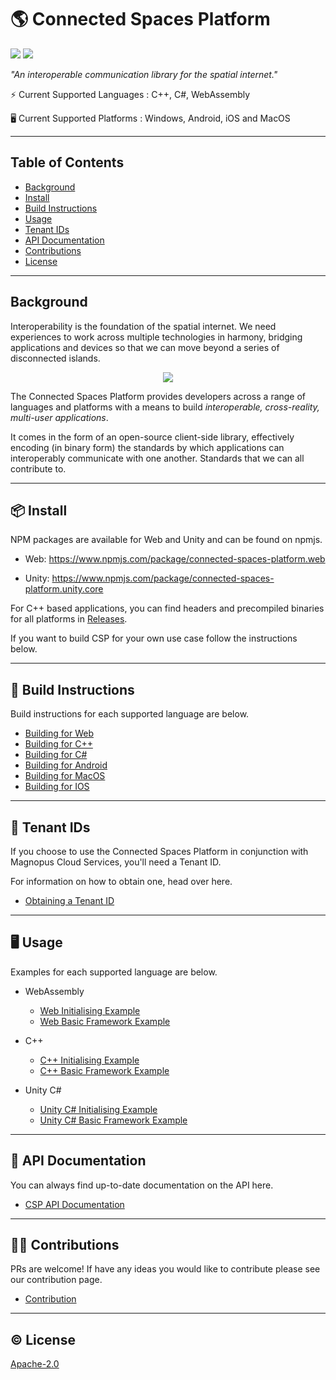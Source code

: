 # 🌎 Connected Spaces Platform

[![](https://img.shields.io/badge/readme%20style-standard-brightgreen.svg?style=flat-square)](https://github.com/RichardLitt/standard-readme)
[![](https://img.shields.io/badge/License-Apache2.0-blue)](https://github.com/magnopus-opensource/connected-spaces-platform/blob/develop/LICENSE)

_"An interoperable communication library for the spatial internet."_

⚡️ Current Supported Languages : C++, C#, WebAssembly

🖥️ Current Supported Platforms : Windows, Android, iOS and MacOS

---

## Table of Contents

- [Background](#background)
- [Install](#-install)
- [Build Instructions](#-build-instructions)
- [Usage](#%EF%B8%8F-usage)
- [Tenant IDs](#-tenant-ids)
- [API Documentation](#-api-documentation)
- [Contributions](#%EF%B8%8F-contributions)
- [License](#%EF%B8%8F-license)

---

## Background

Interoperability is the foundation of the spatial internet. We need experiences to work across multiple technologies in harmony, bridging applications and devices so that we can move beyond a series of disconnected islands.

<p align="center">
    <img src="https://github.com/magnopus-opensource/connected-spaces-platform/assets/99482500/65fa6a8f-f9a4-45d7-9bd4-731d505c7711">
</p>

The Connected Spaces Platform provides developers across a range of languages and platforms with a means to build _interoperable, cross-reality, multi-user applications_.

It comes in the form of an open-source client-side library, effectively encoding (in binary form) the standards by which applications can interoperably communicate with one another. Standards that we can all contribute to.

---

## 📦 Install

NPM packages are available for Web and Unity and can be found on npmjs.

- Web: https://www.npmjs.com/package/connected-spaces-platform.web

- Unity: https://www.npmjs.com/package/connected-spaces-platform.unity.core

For C++ based applications, you can find headers and precompiled binaries for all platforms in [Releases](https://github.com/magnopus-opensource/connected-spaces-platform/releases).

If you want to build CSP for your own use case follow the instructions below.

---

## 🔨 Build Instructions

Build instructions for each supported language are below.

- [Building for Web](https://github.com/magnopus-opensource/connected-spaces-platform/wiki/Building-CSP-for-Web)
- [Building for C++](https://github.com/magnopus-opensource/connected-spaces-platform/wiki/Building-CSP-for-CPP)
- [Building for C#](https://github.com/magnopus-opensource/connected-spaces-platform/wiki/Building-CSP-for-CSharp)
- [Building for Android](https://github.com/magnopus-opensource/connected-spaces-platform/wiki/Building-CSP-for-Android)
- [Building for MacOS](https://github.com/magnopus-opensource/connected-spaces-platform/wiki/Building-CSP-for-MacOS)
- [Building for IOS](https://github.com/magnopus-opensource/connected-spaces-platform/wiki/Building-CSP-for-IOS)

---

## 🔑 Tenant IDs

If you choose to use the Connected Spaces Platform in conjunction with Magnopus Cloud Services, you'll need a Tenant ID.

For information on how to obtain one, head over here.

- [Obtaining a Tenant ID](https://www.magnopus.com/csp/for-developers#tenant-id)

---

## 🖥️ Usage

Examples for each supported language are below.

- WebAssembly
  - [Web Initialising Example](https://github.com/magnopus-opensource/connected-spaces-platform/tree/main/Examples/Initialising%20Foundation/Web)
  - [Web Basic Framework Example](https://github.com/magnopus-opensource/connected-spaces-platform/tree/main/Examples/Basic%20Framework/Web)
- C++

  - [C++ Initialising Example](https://github.com/magnopus-opensource/connected-spaces-platform/tree/main/Examples/Initialising%20Foundation/CPlusPlus/InitialisingFoundation)
  - [C++ Basic Framework Example](https://github.com/magnopus-opensource/connected-spaces-platform/tree/main/Examples/Basic%20Framework/CPlusPlus/BasicFramework)

- Unity C#
  - [Unity C# Initialising Example](https://github.com/magnopus-opensource/connected-spaces-platform/tree/main/Examples/Initialising%20Foundation/CSharp/Foundation-Unity-Example)
  - [Unity C# Basic Framework Example](https://github.com/magnopus-opensource/connected-spaces-platform/tree/main/Examples/Basic%20Framework/CSharp/Foundation-Unity-Example)

---

## 📖 API Documentation

You can always find up-to-date documentation on the API here.

- [CSP API Documentation](https://builds.magnoboard.com/connected-spaces-platform/index.html)

---

## 👷‍♂️ Contributions

PRs are welcome! If have any ideas you would like to contribute please see our contribution page.

- [Contribution](/CONTRIBUTING.md)

---

## ©️ License

[Apache-2.0](https://github.com/magnopus-opensource/connected-spaces-platform/blob/develop/LICENSE)
